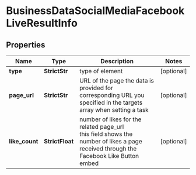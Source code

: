 # BusinessDataSocialMediaFacebookLiveResultInfo


## Properties

| Name | Type | Description | Notes |
|------------ | ------------- | ------------- | -------------|
**type** | **StrictStr** | type of element |[optional]|
**page_url** | **StrictStr** | URL of the page the data is provided for<br>corresponding URL you specified in the targets array when setting a task |[optional]|
**like_count** | **StrictFloat** | number of likes for the related page_url<br>this field shows the number of likes a page received through the Facebook Like Button embed |[optional]|